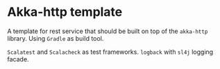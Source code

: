 Akka-http template
==================

A template for rest service that should be built on top of the
`akka-http` library. Using `Gradle` as build tool.

`Scalatest` and `Scalacheck` as test frameworks.
`logback` with `sl4j` logging facade.

